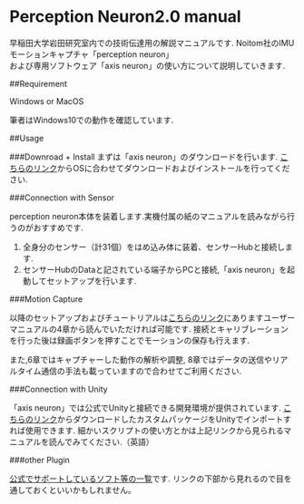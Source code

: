 # Perception Neuron2.0 manual

早稲田大学岩田研究室内での技術伝達用の解説マニュアルです.
Noitom社のIMUモーションキャプチャ「perception neuron」<br/>
および専用ソフトウェア「axis neuron」の使い方について説明していきます.<br/>

##Requirement

Windows or MacOS

筆者はWindows10での動作を確認しています.

##Usage

###Downroad + Install
まずは「axis neuron」のダウンロードを行います.
[こちらのリンク](https://neuronmocap.com/content/axis-neuron)からOSに合わせてダウンロードおよびインストールを行ってください.

###Connection with Sensor

perception neuron本体を装着します.実機付属の紙のマニュアルを読みながら行うのがおすすめです.
1. 全身分のセンサー（計31個）をはめ込み体に装着、センサーHubと接続します.
2. センサーHubのDataと記されている端子からPCと接続,「axis neuron」を起動してセットアップを行います.

###Motion Capture

以降のセットアップおよびチュートリアルは[こちらのリンク](https://www.aiuto-jp.co.jp/support/file_51.php)にありますユーザーマニュアルの4章から読んでいただければ可能です.
接続とキャリブレーションを行った後は録画ボタンを押すことでモーションの保存も行えます.

また,6章ではキャプチャーした動作の解析や調整,
8章ではデータの送信やリアルタイム通信の手法も載っていますので合わせてご利用ください.

###Connection with Unity

「axis neuron」では公式でUnityと接続できる開発環境が提供されています.
[こちらのリンク](https://neuronmocap.com/software/unity-sdk)からダウンロードしたカスタムパッケージをUnityでインポートすれば使用できます.
細かいスクリプトの使い方とかは上記リンクから見られるマニュアルを読んでみてください.（英語）

###other Plugin

[公式でサポートしているソフト等の一覧](https://neuronmocap.com/ja/downloads)です.
リンクの下部から見れるので目を通しておくといいかもしれません。
